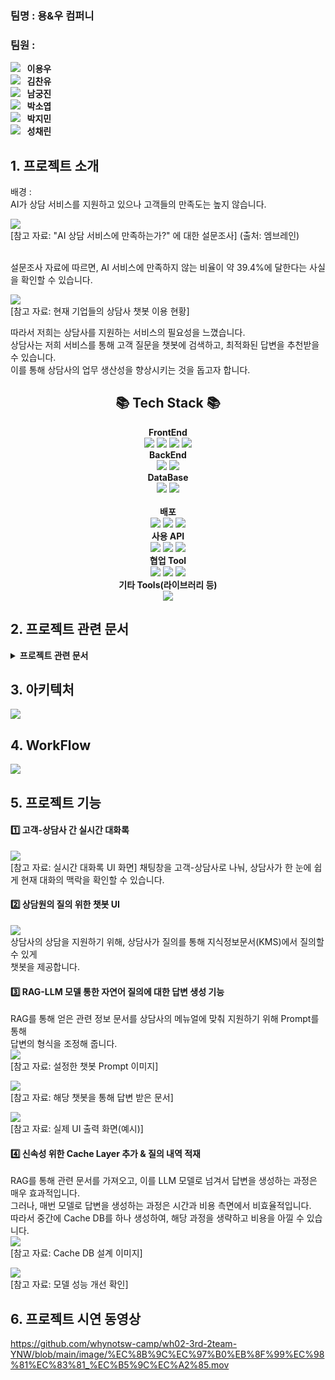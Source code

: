 
<p align="center"></p>

###  팀명 : 용&우 컴퍼니

###  팀원 :

[<img src="https://img.shields.io/badge/Github-Link-FFE482?logo=Github">](https://github.com/yw824) <strong>&nbsp;&nbsp;이용우</strong> <br>
[<img src="https://img.shields.io/badge/Github-Link-FF0000?logo=Github">](https://github.com/kcy97) <strong>&nbsp;&nbsp;김찬유</strong> <br>
[<img src="https://img.shields.io/badge/Github-Link-EB99FF?logo=Github">](https://github.com/nomemb) <strong>&nbsp;&nbsp;남궁진</strong> <br>
[<img src="https://img.shields.io/badge/Github-Link-2C633B?logo=Github">](https://github.com/yeopyeop123) <strong>&nbsp;&nbsp;박소엽</strong> <br>
[<img src="https://img.shields.io/badge/Github-Link-3D3A61?logo=Github">](https://github.com/zzi2v) <strong>&nbsp;&nbsp;박지민</strong> <br>
[<img src="https://img.shields.io/badge/Github-Link-3D3A61?logo=Github">](https://github.com/cea-rin) <strong>&nbsp;&nbsp;성채린</strong> <br>

## 1. 프로젝트 소개

배경 :  
AI가 상담 서비스를 지원하고 있으나 고객들의 만족도는 높지 않습니다. 

<img src="https://github.com/whynotsw-camp/wh02-3rd-2team-YNW/blob/main/image/AI_%EC%83%81%EB%8B%B4%EC%84%9C%EB%B9%84%EC%8A%A4_%EB%AC%B8%EC%A0%9C%EC%A0%90.PNG"><br>
[참고 자료: "AI 상담 서비스에 만족하는가?" 에 대한 설문조사] (출처: 엠브레인)

<br>
설문조사 자료에 따르면, AI 서비스에 만족하지 않는 비율이 약 39.4%에 달한다는 사실을 확인할 수 있습니다.<br>

<img src="https://github.com/whynotsw-camp/wh02-3rd-2team-YNW/blob/main/image/%ED%98%84%EC%9E%AC%20%EC%83%81%EB%8B%B4%EC%82%AC%EC%9D%98%20%EC%B1%97%EB%B4%87%20%EC%9D%B4%EC%9A%A9%20%ED%98%84%ED%99%A9.PNG"><br>
[참고 자료: 현재 기업들의 상담사 챗봇 이용 현황]

따라서 저희는 상담사를 지원하는 서비스의 필요성을 느꼈습니다. <br>
상담사는 저희 서비스를 통해 고객 질문을 챗봇에 검색하고, 최적화된 답변을 추천받을 수 있습니다. <br>
이를 통해 상담사의 업무 생산성을 향상시키는 것을 돕고자 합니다.




## <div align=center>📚 Tech Stack 📚</div>

<div align=center>
    <summary><b>FrontEnd</b><br>
        <img src="https://img.shields.io/badge/html5-E34F26?style=for-the-badge&logo=html5&logoColor=white">
        <img src="https://img.shields.io/badge/css-663399?style=for-the-badge&logo=css3&logoColor=white">
        <img src="https://img.shields.io/badge/React-61DAFB?style=for-the-badge&logo=React&logoColor=black">
        <img src="https://img.shields.io/badge/Vite-646CFF?style=for-the-badge&logo=Vite&logoColor=black"><br>
    </summary>
    <summary><b>BackEnd</b><br>
        <img src="https://img.shields.io/badge/FastAPI-009688?style=for-the-badge&logo=FastAPI&logoColor=white">
        <img src="https://img.shields.io/badge/Python Websocket-3776aB?style=for-the-badge&logo=&logoColor=white">
    <br>
    </summary>
        <summary><b>DataBase</b><br>
        <img src="https://img.shields.io/badge/Amazon RDS-527FFF?style=for-the-badge&logo=Amazon RDS&logoColor=white">
        <img src="https://img.shields.io/badge/MySQL-4479a1?style=for-the-badge&logo=MySQL&logoColor=white">
        <br><br>
    </summary>
    <summary><b>배포</b><br>
        <img src="https://img.shields.io/badge/github%20actions-%232671E5.svg?style=for-the-badge&logo=githubactions&logoColor=white">
        <img src="https://img.shields.io/badge/AWS EC2-FF9900?style=for-the-badge&logo=amazonec2&logoColor=white">
        <img src="https://img.shields.io/badge/nginx-%23009639.svg?style=for-the-badge&logo=nginx&logoColor=white"><br>
    </summary>   
     <summary><b>사용 API</b><br>
        <img src="https://img.shields.io/badge/PINECONE-000000?style=for-the-badge&logo=pinecone&logoColor=black">
        <img src="https://img.shields.io/badge/UPSTAGE-6666FF?style=for-the-badge&logo=UPSTAGE&logoColor=white">
        <img src="https://img.shields.io/badge/google%20gemini-8E75B2?style=for-the-badge&logo=google%20gemini&logoColor=white"><br>
    </summary>    
    <summary><b>협업 Tool</b><br>
        <img src="https://img.shields.io/badge/github-%23121011.svg?style=for-the-badge&logo=github&logoColor=white">
        <img src="https://img.shields.io/badge/Discord-%235865F2.svg?style=for-the-badge&logo=discord&logoColor=white">
        <img src="https://img.shields.io/badge/Notion-%23000000.svg?style=for-the-badge&logo=notion&logoColor=white"><br>
    </summary>
        <summary><b>기타 Tools(라이브러리 등)</b><br>
        <img src="https://img.shields.io/badge/LangChain-1C3C3C?style=for-the-badge&logo=Langchain&logoColor=white"><br>
    </summary>
</div>

## 2. 프로젝트 관련 문서
<details>
<summary><b>프로젝트 관련 문서</b></summary>

[1. 프로젝트 기획서](https://github.com/whynotsw-camp/wh02-3rd-2team-YNW/blob/main/Docs/%ED%94%84%EB%A1%9C%EC%A0%9D%ED%8A%B8%20%EA%B8%B0%ED%9A%8D%EC%95%88.pdf) <br><br>
[2. 요구사항 정의서](https://github.com/whynotsw-camp/wh02-3rd-2team-YNW/blob/main/Docs/%EC%9A%94%EA%B5%AC%EC%82%AC%ED%95%AD_%EC%A0%95%EC%9D%98%EC%84%9C.pdf) <br><br>
[3. WBS](http://docs.google.com/spreadsheets/d/1O-XvD4izvfhO8Y9bbfwy8bzuGhWHR9dM/edit?rtpof=true&gid=124609301#gid=124609301) <br><br>
[4. 모델 정의서](https://github.com/whynotsw-camp/wh02-3rd-2team-YNW/blob/main/Docs/%EB%AA%A8%EB%8D%B8%20%EC%A0%95%EC%9D%98%EC%84%9C.pdf) <br><br>
[5. 성능 평가 결과서](https://github.com/whynotsw-camp/wh02-3rd-2team-YNW/blob/main/Docs/%EC%84%B1%EB%8A%A5%20%ED%8F%89%EA%B0%80%20%EA%B2%B0%EA%B3%BC%EC%84%9C.pdf) <br><br>
[6. 최종 보고서](https://github.com/whynotsw-camp/wh02-3rd-2team-YNW/blob/main/Docs/%EC%B5%9C%EC%A2%85%EB%B0%9C%ED%91%9C.pdf) <br><br>  
</details>

## 3. 아키텍처
<img src="https://github.com/whynotsw-camp/wh02-3rd-2team-YNW/blob/main/image/%EC%95%84%ED%82%A4%ED%85%8D%EC%B2%98%20%EC%B5%9C%EC%A2%85.png"><br>


## 4. WorkFlow
<img src="https://github.com/whynotsw-camp/wh02-3rd-2team-YNW/blob/main/image/Usecase_%EC%B5%9C%EC%A2%85.png"><br>

## 5. 프로젝트 기능

#### 1️⃣ 고객-상담사 간 실시간 대화록

<img src="https://github.com/whynotsw-camp/wh02-3rd-2team-YNW/blob/main/image/%EC%8B%A4%EC%8B%9C%EA%B0%84%20%EB%8C%80%ED%99%94%EB%A1%9D.PNG"><br>
[참고 자료: 실시간 대화록 UI 화면]
채팅창을 고객-상담사로 나눠, 상담사가 한 눈에 쉽게 현재 대화의 맥락을 확인할 수 있습니다.<br>

#### 2️⃣ 상담원의 질의 위한 챗봇 UI

<img src="https://github.com/whynotsw-camp/wh02-3rd-2team-YNW/blob/main/image/Usecase_%EC%B5%9C%EC%A2%85.png"><br>
상담사의 상담을 지원하기 위해, 상담사가 질의를 통해 지식정보문서(KMS)에서 질의할 수 있게<br>
챗봇을 제공합니다.
<br>
#### 3️⃣ RAG-LLM 모델 통한 자연어 질의에 대한 답변 생성 기능
RAG를 통해 얻은 관련 정보 문서를 상담사의 메뉴얼에 맞춰 지원하기 위해 Prompt를 통해 <br>
답변의 형식을 조정해 줍니다.<br>
<img src="https://github.com/whynotsw-camp/wh02-3rd-2team-YNW/blob/main/image/%EC%A7%88%EC%9D%98%20%ED%94%84%EB%A1%AC%ED%94%84%ED%8A%B8.png"><br>
[참고 자료: 설정한 챗봇 Prompt 이미지]

<img src="https://github.com/whynotsw-camp/wh02-3rd-2team-YNW/blob/main/image/%EC%A7%88%EC%9D%98%20%EA%B2%B0%EA%B3%BC.png"><br>
[참고 자료: 해당 챗봇을 통해 답변 받은 문서]

<img src="https://github.com/whynotsw-camp/wh02-3rd-2team-YNW/blob/main/image/%EC%B1%97%EB%B4%87%20%ED%99%94%EB%A9%B4.png"><br>
[참고 자료: 실제 UI 출력 화면(예시)]

#### 4️⃣ 신속성 위한 Cache Layer 추가 & 질의 내역 적재<br> 
RAG를 통해 관련 문서를 가져오고, 이를 LLM 모델로 넘겨서 답변을 생성하는 과정은 매우 효과적입니다. <br>
그러나, 매번 모델로 답변을 생성하는 과정은 시간과 비용 측면에서 비효율적입니다. <br>
따라서 중간에 Cache DB를 하나 생성하여, 해당 과정을 생략하고 비용을 아낄 수 있습니다. <br>
<img src="https://github.com/whynotsw-camp/wh02-3rd-2team-YNW/blob/main/image/cache%20%EB%AA%A8%EB%8D%B8%20%EC%98%88%EC%8B%9C.png"><br>
[참고 자료: Cache DB 설계 이미지]

<img src="https://github.com/whynotsw-camp/wh02-3rd-2team-YNW/blob/main/image/cache%20%EC%84%B1%EB%8A%A5%20%EA%B0%9C%EC%84%A0.png"><br>
[참고 자료: 모델 성능 개선 확인]


## 6. 프로젝트 시연 동영상
https://github.com/whynotsw-camp/wh02-3rd-2team-YNW/blob/main/image/%EC%8B%9C%EC%97%B0%EB%8F%99%EC%98%81%EC%83%81_%EC%B5%9C%EC%A2%85.mov
